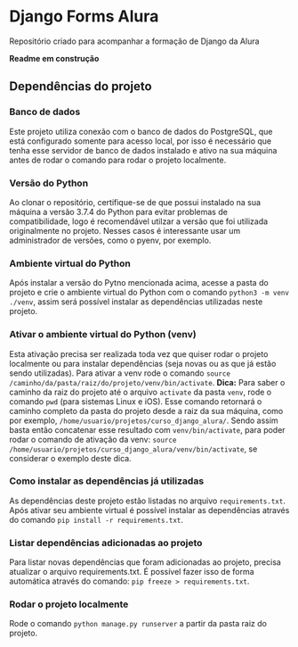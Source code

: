 # Django Forms Alura
Repositório criado para acompanhar a formação de Django da Alura

**Readme em construção**

## Dependências do projeto

### Banco de dados
Este projeto utiliza conexão com o banco de dados do PostgreSQL, que está configurado somente para acesso local, por isso é necessário que tenha esse servidor de banco de dados instalado e ativo na sua máquina antes de rodar o comando para rodar o projeto localmente.

### Versão do Python
Ao clonar o repositório, certifique-se de que possui instalado na sua máquina a versão 3.7.4 do Python para evitar problemas de compatibilidade, logo é recomendável utilzar a versão que foi  utilizada originalmente no projeto. Nesses casos é interessante usar um administrador de versões, como o pyenv, por exemplo.

### Ambiente virtual do Python
Após instalar a versão do Pytno mencionada acima, acesse a pasta do projeto e crie o ambiente virtual do Python com o comando `python3 -m venv ./venv`, assim será possível instalar as dependências utilizadas neste projeto.

### Ativar o ambiente virtual do Python (venv)
Esta ativação precisa ser realizada toda vez que quiser rodar o projeto localmente ou para instalar dependências (seja novas ou as que já estão sendo utilizadas). Para ativar a venv rode o comando `source /caminho/da/pasta/raiz/do/projeto/venv/bin/activate`.
**Dica:** Para saber o caminho da raiz do projeto até o arquivo `activate` da pasta `venv`, rode o comando `pwd` (para sistemas Linux e iOS). Esse comando retornará o caminho completo da pasta do projeto desde a raiz da sua máquina, como por exemplo, `/home/usuario/projetos/curso_django_alura/`. Sendo assim basta então concatenar esse resultado com `venv/bin/activate`, para poder rodar o comando de ativação da venv: `source /home/usuario/projetos/curso_django_alura/venv/bin/activate`, se considerar o exemplo deste dica.

### Como instalar as dependências já utilizadas
As dependências deste projeto estão listadas no arquivo `requirements.txt`. Após ativar seu ambiente virtual é possível instalar as dependências através do comando `pip install -r requirements.txt`.

### Listar dependências adicionadas ao projeto
Para listar novas dependências que foram adicionadas ao projeto, precisa atualizar o arquivo requirements.txt. É possível fazer isso de forma automática através do comando: `pip freeze > requirements.txt`.

### Rodar o projeto localmente
Rode o comando `python manage.py runserver` a partir da pasta raiz do projeto.
